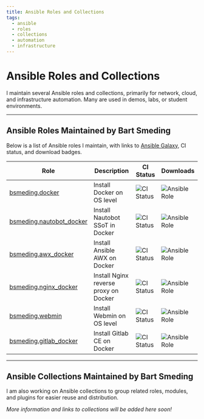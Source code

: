 ```yaml
---
title: Ansible Roles and Collections
tags:
  - ansible
  - roles
  - collections
  - automation
  - infrastructure
---
```


# Ansible Roles and Collections

I maintain several Ansible roles and collections, primarily for network, cloud, and infrastructure automation. Many are used in demos, labs, or student environments.

---

## Ansible Roles Maintained by Bart Smeding

Below is a list of Ansible roles I maintain, with links to [Ansible Galaxy](https://galaxy.ansible.com/ui/standalone/namespaces/1041/), CI status, and download badges.

| Role | Description | CI Status | Downloads |
| ---- | ----------- | --------- | --------- |
| [bsmeding.docker](https://galaxy.ansible.com/bsmeding/docker) | Install Docker on OS level | ![CI Status](https://github.com/bsmeding/ansible_role_docker/actions/workflows/ci.yml/badge.svg) | ![Ansible Role](https://img.shields.io/ansible/role/d/bsmeding/docker) |
| [bsmeding.nautobot_docker](https://galaxy.ansible.com/bsmeding/nautobot_docker) | Install Nautobot SSoT in Docker | ![CI Status](https://github.com/bsmeding/ansible_role_nautobot_docker/actions/workflows/ci.yml/badge.svg) | ![Ansible Role](https://img.shields.io/ansible/role/d/bsmeding/nautobot_docker) |
| [bsmeding.awx_docker](https://galaxy.ansible.com/bsmeding/awx_docker) | Install Ansible AWX on Docker | ![CI Status](https://github.com/bsmeding/ansible_role_awx_docker/actions/workflows/ci.yml/badge.svg) | ![Ansible Role](https://img.shields.io/ansible/role/d/bsmeding/awx_docker) |
| [bsmeding.nginx_docker](https://galaxy.ansible.com/bsmeding/nginx_docker) | Install Nginx reverse proxy on Docker | ![CI Status](https://github.com/bsmeding/ansible_role_nginx_docker/actions/workflows/ci.yml/badge.svg) | ![Ansible Role](https://img.shields.io/ansible/role/d/bsmeding/nginx_docker) |
| [bsmeding.webmin](https://galaxy.ansible.com/bsmeding/webmin) | Install Webmin on OS level | ![CI Status](https://github.com/bsmeding/webmin/actions/workflows/ci.yml/badge.svg) | ![Ansible Role](https://img.shields.io/ansible/role/d/bsmeding/webmin) |
| [bsmeding.gitlab_docker](https://galaxy.ansible.com/bsmeding/gitlab_docker) | Install Gitlab CE on Docker | ![CI Status](https://github.com/bsmeding/ansible_role_gitlab_docker/actions/workflows/ci.yml/badge.svg) | ![Ansible Role](https://img.shields.io/ansible/role/d/bsmeding/gitlab_docker) |

---

## Ansible Collections Maintained by Bart Smeding

I am also working on Ansible collections to group related roles, modules, and plugins for easier reuse and distribution.

*More information and links to collections will be added here soon!*

